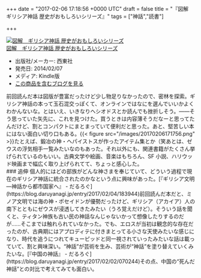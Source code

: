 
+++
date = "2017-02-06 17:18:56 +0000 UTC"
draft = false
title = "『図解　ギリシア神話 歴史がおもしろいシリーズ』"
tags = ["神話","読書"]

+++
<div class="hatena-asin-detail"><a href="http://www.amazon.co.jp/exec/obidos/ASIN/B00JAEEDB4/bestylesnet-22/"><img src="https://images-fe.ssl-images-amazon.com/images/I/51nR3pT2TvL._SL160_.jpg" class="hatena-asin-detail-image" alt="図解　ギリシア神話 歴史がおもしろいシリーズ" title="図解　ギリシア神話 歴史がおもしろいシリーズ"/></a><div class="hatena-asin-detail-info"><a href="http://www.amazon.co.jp/exec/obidos/ASIN/B00JAEEDB4/bestylesnet-22/">図解　ギリシア神話 歴史がおもしろいシリーズ</a><ul><li><span class="hatena-asin-detail-label">出版社/メーカー:</span> 西東社</li><li><span class="hatena-asin-detail-label">発売日:</span> 2014/02/07</li><li><span class="hatena-asin-detail-label">メディア:</span> Kindle版</li><li><a href="http://d.hatena.ne.jp/asin/B00JAEEDB4/bestylesnet-22" target="_blank">この商品を含むブログを見る</a></li></ul></div><div class="hatena-asin-detail-foot"></div></div>前回読んだ本は図版が豊富だったけど少し物足りなかったので、密林を探索。ギリシア神話の本って玉石混交っぽくて、オンラインではなにを選んでいいかよくわかんないな。とはいえ、いきなりヘシオドスとか読んでも挫折しそう。――そう思っていた矢先に、これを見つけた。買うときは内容薄そうだなーと思ってたんだけど、割とコンパクトにまとまっていて便利だと思った。あと、堅苦しい本にはない面白い切り口もある。{{< figure src="/images/20170206171756.png"  >}}たとえば、鍛冶の神・ヘパイストスが作ったアイテム集とか（笑あとは、ゼウスの浮気相手一覧みたいなのもあった。それ以外にも、関連書籍がたくさん挙げられているのもいい。古典文学や絵画、音楽はもちろん、SF 小説、ハリウッド映画まで幅広く取り上げられてて、ちょっと感心した。

<div class="section">
    ### 追伸
    個人的にはどの部族がどんな神さまを奉じていて、どういう過程で現在のギリシア神話に統合されたのかなという点に興味があった。[『ギリシア文明―神話から都市国家へ』 - だるろぐ](https://blog.daruyanagi.jp/entry/2017/02/04/183944)前回読んだ本だと、ミノア文明では海の神・ポセイドンが優勢だったけど、ギリシア（アカイア）人の南下とともにゼウスが浸透してきたみたい（うろ覚えだけど）。そういう話を聞くと、ティタン神族も古い民の神話なんじゃないかって想像したりするのだが……そこまでは触れられていなかった。でも、エロスが当初は観念的な存在だったのが、古典期にはアプロディテに付きまとってる小さな天使みたいな感じになり、時代を追うにつれてキューピッドと同一視されていったみたいな話は載っていて、割と興味深い。“神話”が芸術を生み、芸術が“神話”を塗り替えていくみたいな。[『中国の神話』 - だるろぐ](https://blog.daruyanagi.jp/entry/2017/02/02/070244)その点、中国の“死んだ神話”との対比で考えてみても面白い。

</div>

